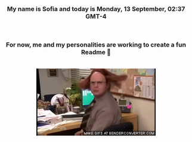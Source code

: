 


<div align="center">
<h3 >My name is Sofia and today is Monday, 13 September, 02:37 GMT-4</h3><br>
<h3 >For now, me and my personalities are working to create a fun Readme 👋
</h3><br>
<img src='img/dwight.gif' alt='working...'/>
</div>
